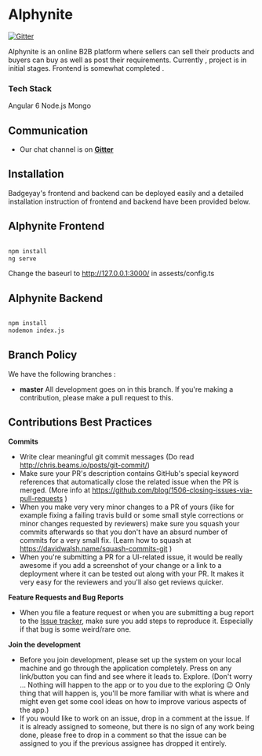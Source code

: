 # Alphynite



[![Gitter](https://img.shields.io/badge/chat-on%20gitter-ff006f.svg?style=flat-square)](https://gitter.im/Alphynite/Lobby)

Alphynite is an online B2B platform where sellers can sell their products and buyers can buy as well as post their requirements.
Currently , project is in initial stages. Frontend is somewhat completed . 

### Tech Stack
Angular 6 
Node.js
Mongo




## Communication


- Our chat channel is on **[Gitter](https://gitter.im/Alphynite/Lobby)**


## Installation

Badgeyay's frontend and backend can be deployed easily and a detailed installation instruction of frontend and backend have been provided below.

## Alphynite Frontend

```sh

npm install
ng serve
```

Change the baseurl to http://127.0.0.1:3000/ in assests/config.ts 


## Alphynite Backend

```sh

npm install
nodemon index.js
```


## Branch Policy

We have the following branches :


- **master**
 All development goes on in this branch. If you're making a contribution, please make a pull request to this.

## Contributions Best Practices

**Commits**

- Write clear meaningful git commit messages (Do read http://chris.beams.io/posts/git-commit/)
- Make sure your PR's description contains GitHub's special keyword references that automatically close the related issue when the PR is merged. (More info at https://github.com/blog/1506-closing-issues-via-pull-requests )
- When you make very very minor changes to a PR of yours (like for example fixing a failing travis build or some small style corrections or minor changes requested by reviewers) make sure you squash your commits afterwards so that you don't have an absurd number of commits for a very small fix. (Learn how to squash at https://davidwalsh.name/squash-commits-git )
- When you're submitting a PR for a UI-related issue, it would be really awesome if you add a screenshot of your change or a link to a deployment where it can be tested out along with your PR. It makes it very easy for the reviewers and you'll also get reviews quicker.

**Feature Requests and Bug Reports**

- When you file a feature request or when you are submitting a bug report to the [Issue tracker](https://github.com/sk9331657/Alphynite/issues), make sure you add steps to reproduce it. Especially if that bug is some weird/rare one.

**Join the development**

- Before you join development, please set up the system on your local machine and go through the application completely. Press on any link/button you can find and see where it leads to. Explore. (Don't worry ... Nothing will happen to the app or to you due to the exploring :wink: Only thing that will happen is, you'll be more familiar with what is where and might even get some cool ideas on how to improve various aspects of the app.)
- If you would like to work on an issue, drop in a comment at the issue. If it is already assigned to someone, but there is no sign of any work being done, please free to drop in a comment so that the issue can be assigned to you if the previous assignee has dropped it entirely.

